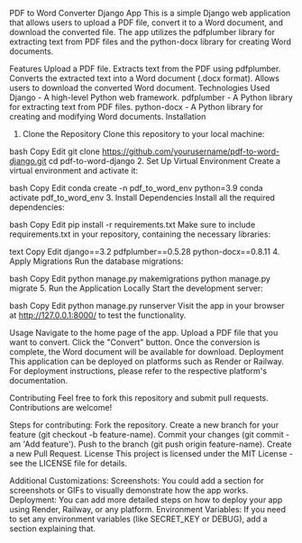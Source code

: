 PDF to Word Converter Django App
This is a simple Django web application that allows users to upload a PDF file, convert it to a Word document, and download the converted file. The app utilizes the pdfplumber library for extracting text from PDF files and the python-docx library for creating Word documents.

Features
Upload a PDF file.
Extracts text from the PDF using pdfplumber.
Converts the extracted text into a Word document (.docx format).
Allows users to download the converted Word document.
Technologies Used
Django - A high-level Python web framework.
pdfplumber - A Python library for extracting text from PDF files.
python-docx - A Python library for creating and modifying Word documents.
Installation
1. Clone the Repository
Clone this repository to your local machine:

bash
Copy
Edit
git clone https://github.com/yourusername/pdf-to-word-django.git
cd pdf-to-word-django
2. Set Up Virtual Environment
Create a virtual environment and activate it:

bash
Copy
Edit
conda create -n pdf_to_word_env python=3.9
conda activate pdf_to_word_env
3. Install Dependencies
Install all the required dependencies:

bash
Copy
Edit
pip install -r requirements.txt
Make sure to include requirements.txt in your repository, containing the necessary libraries:

text
Copy
Edit
django==3.2
pdfplumber==0.5.28
python-docx==0.8.11
4. Apply Migrations
Run the database migrations:

bash
Copy
Edit
python manage.py makemigrations
python manage.py migrate
5. Run the Application Locally
Start the development server:

bash
Copy
Edit
python manage.py runserver
Visit the app in your browser at http://127.0.0.1:8000/ to test the functionality.

Usage
Navigate to the home page of the app.
Upload a PDF file that you want to convert.
Click the "Convert" button.
Once the conversion is complete, the Word document will be available for download.
Deployment
This application can be deployed on platforms such as Render or Railway. For deployment instructions, please refer to the respective platform's documentation.

Contributing
Feel free to fork this repository and submit pull requests. Contributions are welcome!

Steps for contributing:
Fork the repository.
Create a new branch for your feature (git checkout -b feature-name).
Commit your changes (git commit -am 'Add feature').
Push to the branch (git push origin feature-name).
Create a new Pull Request.
License
This project is licensed under the MIT License - see the LICENSE file for details.

Additional Customizations:
Screenshots: You could add a section for screenshots or GIFs to visually demonstrate how the app works.
Deployment: You can add more detailed steps on how to deploy your app using Render, Railway, or any platform.
Environment Variables: If you need to set any environment variables (like SECRET_KEY or DEBUG), add a section explaining that.
